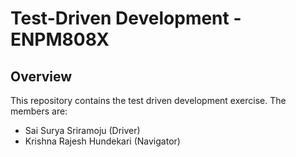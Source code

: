 # Test-Driven Development - ENPM808X

## Overview
This repository contains the test driven development exercise. The members are:
- Sai Surya Sriramoju (Driver)
- Krishna Rajesh Hundekari (Navigator)

